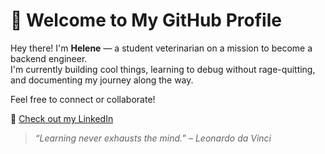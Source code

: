 # 👋 Welcome to My GitHub Profile

Hey there! I'm **Helene** — a student veterinarian on a mission to become a backend engineer.  
I'm currently building cool things, learning to debug without rage-quitting, and documenting my journey along the way.

Feel free to connect or collaborate!

🔗 [Check out my LinkedIn](https://www.linkedin.com/in/Elegalam)

> _“Learning never exhausts the mind.” – Leonardo da Vinci_

